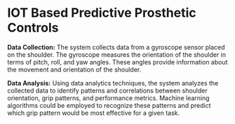 # IOT Based Predictive Prosthetic Controls

**Data Collection:** The system collects data from a gyroscope sensor placed on the shoulder. 
The gyroscope measures the orientation of the shoulder in terms of pitch, roll, and yaw 
angles. These angles provide information about the movement and orientation of the 
shoulder.

**Data Analysis:** Using data analytics techniques, the system analyzes the collected data to 
identify patterns and correlations between shoulder orientation, grip patterns, and 
performance metrics. Machine learning algorithms could be employed to recognize these 
patterns and predict which grip pattern would be most effective for a given task.



